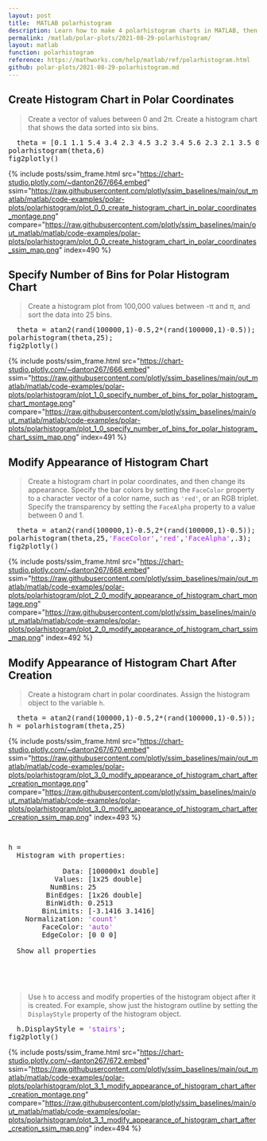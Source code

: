 ```yaml
---
layout: post
title:  MATLAB polarhistogram
description: Learn how to make 4 polarhistogram charts in MATLAB, then publish them to the Web with Plotly.
permalink: /matlab/polar-plots/2021-08-29-polarhistogram/
layout: matlab
function: polarhistogram
reference: https://mathworks.com/help/matlab/ref/polarhistogram.html
github: polar-plots/2021-08-29-polarhistogram.md
---
```


## Create Histogram Chart in Polar Coordinates

> Create a vector of values between 0 and 2π. Create a histogram chart that shows the data sorted into six bins.

<pre class="mcode">
  theta = [0.1 1.1 5.4 3.4 2.3 4.5 3.2 3.4 5.6 2.3 2.1 3.5 0.6 6.1];
polarhistogram(theta,6)
fig2plotly()
</pre>

{% include posts/ssim_frame.html 
  src="https://chart-studio.plotly.com/~danton267/664.embed" 
  ssim="https://raw.githubusercontent.com/plotly/ssim_baselines/main/out_matlab/matlab/code-examples/polar-plots/polarhistogram/plot_0_0_create_histogram_chart_in_polar_coordinates_montage.png" 
  compare="https://raw.githubusercontent.com/plotly/ssim_baselines/main/out_matlab/matlab/code-examples/polar-plots/polarhistogram/plot_0_0_create_histogram_chart_in_polar_coordinates_ssim_map.png" 
  index=490
%}



<!--------------------- EXAMPLE BREAK ------------------------->

## Specify Number of Bins for Polar Histogram Chart

> Create a histogram plot from 100,000 values between -π and π, and sort the data into 25 bins.

<pre class="mcode">
  theta = atan2(rand(100000,1)-0.5,2*(rand(100000,1)-0.5));
polarhistogram(theta,25);
fig2plotly()
</pre>

{% include posts/ssim_frame.html 
  src="https://chart-studio.plotly.com/~danton267/666.embed" 
  ssim="https://raw.githubusercontent.com/plotly/ssim_baselines/main/out_matlab/matlab/code-examples/polar-plots/polarhistogram/plot_1_0_specify_number_of_bins_for_polar_histogram_chart_montage.png" 
  compare="https://raw.githubusercontent.com/plotly/ssim_baselines/main/out_matlab/matlab/code-examples/polar-plots/polarhistogram/plot_1_0_specify_number_of_bins_for_polar_histogram_chart_ssim_map.png" 
  index=491
%}



<!--------------------- EXAMPLE BREAK ------------------------->

## Modify Appearance of Histogram Chart

> Create a histogram chart in polar coordinates, and then change its appearance. Specify the bar colors by setting the `FaceColor` property to a character vector of a color name, such as `'red'`, or an RGB triplet. Specify the transparency by setting the `FaceAlpha` property to a value between 0 and 1.

<pre class="mcode">
  theta = atan2(rand(100000,1)-0.5,2*(rand(100000,1)-0.5));
polarhistogram(theta,25,<span style='color:#A020F0'>'FaceColor'</span>,<span style='color:#A020F0'>'red'</span>,<span style='color:#A020F0'>'FaceAlpha'</span>,.3);
fig2plotly()
</pre>

{% include posts/ssim_frame.html 
  src="https://chart-studio.plotly.com/~danton267/668.embed" 
  ssim="https://raw.githubusercontent.com/plotly/ssim_baselines/main/out_matlab/matlab/code-examples/polar-plots/polarhistogram/plot_2_0_modify_appearance_of_histogram_chart_montage.png" 
  compare="https://raw.githubusercontent.com/plotly/ssim_baselines/main/out_matlab/matlab/code-examples/polar-plots/polarhistogram/plot_2_0_modify_appearance_of_histogram_chart_ssim_map.png" 
  index=492
%}



<!--------------------- EXAMPLE BREAK ------------------------->

## Modify Appearance of Histogram Chart After Creation

> Create a histogram chart in polar coordinates. Assign the histogram object to the variable `h`.

<pre>
  theta = atan2(rand(100000,1)-0.5,2*(rand(100000,1)-0.5));
h = polarhistogram(theta,25)
</pre>

{% include posts/ssim_frame.html 
  src="https://chart-studio.plotly.com/~danton267/670.embed" 
  ssim="https://raw.githubusercontent.com/plotly/ssim_baselines/main/out_matlab/matlab/code-examples/polar-plots/polarhistogram/plot_3_0_modify_appearance_of_histogram_chart_after_creation_montage.png" 
  compare="https://raw.githubusercontent.com/plotly/ssim_baselines/main/out_matlab/matlab/code-examples/polar-plots/polarhistogram/plot_3_0_modify_appearance_of_histogram_chart_after_creation_ssim_map.png" 
  index=493
%}

<pre>
  <div class="codeoutput"><pre>h = 
  Histogram with properties:

             Data: [100000x1 double]
           Values: [1x25 double]
          NumBins: 25
         BinEdges: [1x26 double]
         BinWidth: 0.2513
        BinLimits: [-3.1416 3.1416]
    Normalization: <span style='color:#A020F0'>'count'</span>
        FaceColor: <span style='color:#A020F0'>'auto'</span>
        EdgeColor: [0 0 0]

  Show all properties

</pre></div>
</pre>

> Use `h` to access and modify properties of the histogram object after it is created. For example, show just the histogram outline by setting the `DisplayStyle` property of the histogram object.

<pre class="mcode">
  h.DisplayStyle = <span style='color:#A020F0'>'stairs'</span>;
fig2plotly()
</pre>

{% include posts/ssim_frame.html 
  src="https://chart-studio.plotly.com/~danton267/672.embed" 
  ssim="https://raw.githubusercontent.com/plotly/ssim_baselines/main/out_matlab/matlab/code-examples/polar-plots/polarhistogram/plot_3_1_modify_appearance_of_histogram_chart_after_creation_montage.png" 
  compare="https://raw.githubusercontent.com/plotly/ssim_baselines/main/out_matlab/matlab/code-examples/polar-plots/polarhistogram/plot_3_1_modify_appearance_of_histogram_chart_after_creation_ssim_map.png" 
  index=494
%}



<!--------------------- EXAMPLE BREAK ------------------------->

